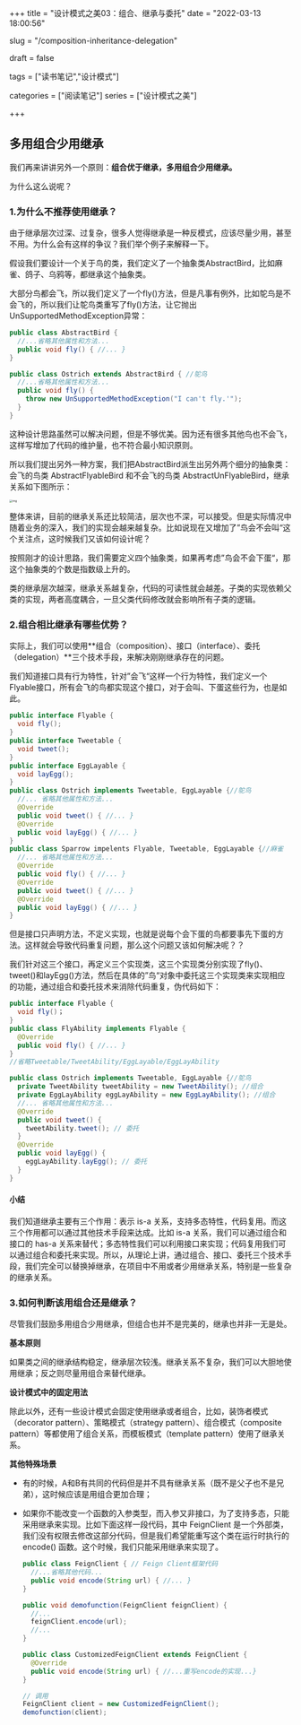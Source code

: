 +++
title = "设计模式之美03：组合、继承与委托"
date = "2022-03-13 18:00:56"

slug = "/composition-inheritance-delegation"

draft = false

tags = ["读书笔记","设计模式"]


categories = ["阅读笔记"]
series = ["设计模式之美"]

+++

## 多用组合少用继承

我们再来讲讲另外一个原则：**组合优于继承，多用组合少用继承。**



为什么这么说呢？

### 1.为什么不推荐使用继承？

由于继承层次过深、过复杂，很多人觉得继承是一种反模式，应该尽量少用，甚至不用。为什么会有这样的争议？我们举个例子来解释一下。



假设我们要设计一个关于鸟的类，我们定义了一个抽象类AbstractBird，比如麻雀、鸽子、乌鸦等，都继承这个抽象类。

大部分鸟都会飞，所以我们定义了一个fly()方法，但是凡事有例外，比如鸵鸟是不会飞的，所以我们让鸵鸟类重写了fly()方法，让它抛出UnSupportedMethodException异常：

```java
public class AbstractBird {
  //...省略其他属性和方法...
  public void fly() { //... }
}

public class Ostrich extends AbstractBird { //鸵鸟
  //...省略其他属性和方法...
  public void fly() {
    throw new UnSupportedMethodException("I can't fly.'");
  }
}
```

这种设计思路虽然可以解决问题，但是不够优美。因为还有很多其他鸟也不会飞，这样写增加了代码的维护量，也不符合最小知识原则。



所以我们提出另外一种方案，我们把AbstractBird派生出另外两个细分的抽象类：会飞的鸟类 AbstractFlyableBird 和不会飞的鸟类 AbstractUnFlyableBird，继承关系如下图所示：

<img src="https://gitee.com/kiwi4814/pictures/raw/master/img/1e27919f63ef615dba98bc00673914b7.jpg" alt="img" style="zoom: 33%;" />

整体来讲，目前的继承关系还比较简洁，层次也不深，可以接受。但是实际情况中随着业务的深入，我们的实现会越来越复杂。比如说现在又增加了”鸟会不会叫“这个关注点，这时候我们又该如何设计呢？

按照刚才的设计思路，我们需要定义四个抽象类，如果再考虑”鸟会不会下蛋“，那这个抽象类的个数是指数级上升的。



类的继承层次越深，继承关系越复杂，代码的可读性就会越差。子类的实现依赖父类的实现，两者高度耦合，一旦父类代码修改就会影响所有子类的逻辑。

### 2.组合相比继承有哪些优势？

实际上，我们可以使用**组合（composition）、接口（interface）、委托（delegation）**三个技术手段，来解决刚刚继承存在的问题。

我们知道接口具有行为特性，针对”会飞“这样一个行为特性，我们定义一个Flyable接口，所有会飞的鸟都实现这个接口，对于会叫、下蛋这些行为，也是如此。

```java
public interface Flyable {
  void fly();
}
public interface Tweetable {
  void tweet();
}
public interface EggLayable {
  void layEgg();
}
public class Ostrich implements Tweetable, EggLayable {//鸵鸟
  //... 省略其他属性和方法...
  @Override
  public void tweet() { //... }
  @Override
  public void layEgg() { //... }
}
public class Sparrow impelents Flyable, Tweetable, EggLayable {//麻雀
  //... 省略其他属性和方法...
  @Override
  public void fly() { //... }
  @Override
  public void tweet() { //... }
  @Override
  public void layEgg() { //... }
}
```

但是接口只声明方法，不定义实现，也就是说每个会下蛋的鸟都要事先下蛋的方法。这样就会导致代码重复问题，那么这个问题又该如何解决呢？？

我们针对这三个接口，再定义三个实现类，这三个实现类分别实现了fly()、tweet()和layEgg()方法，然后在具体的”鸟“对象中委托这三个实现类来实现相应的功能，通过组合和委托技术来消除代码重复，伪代码如下：

```java
public interface Flyable {
  void fly()；
}
public class FlyAbility implements Flyable {
  @Override
  public void fly() { //... }
}
//省略Tweetable/TweetAbility/EggLayable/EggLayAbility

public class Ostrich implements Tweetable, EggLayable {//鸵鸟
  private TweetAbility tweetAbility = new TweetAbility(); //组合
  private EggLayAbility eggLayAbility = new EggLayAbility(); //组合
  //... 省略其他属性和方法...
  @Override
  public void tweet() {
    tweetAbility.tweet(); // 委托
  }
  @Override
  public void layEgg() {
    eggLayAbility.layEgg(); // 委托
  }
}
```

#### 小结

我们知道继承主要有三个作用：表示 is-a 关系，支持多态特性，代码复用。而这三个作用都可以通过其他技术手段来达成。比如 is-a 关系，我们可以通过组合和接口的 has-a 关系来替代；多态特性我们可以利用接口来实现；代码复用我们可以通过组合和委托来实现。所以，从理论上讲，通过组合、接口、委托三个技术手段，我们完全可以替换掉继承，在项目中不用或者少用继承关系，特别是一些复杂的继承关系。



### 3.如何判断该用组合还是继承？

尽管我们鼓励多用组合少用继承，但组合也并不是完美的，继承也并非一无是处。



**基本原则**

如果类之间的继承结构稳定，继承层次较浅。继承关系不复杂，我们可以大胆地使用继承；反之则尽量用组合来替代继承。



**设计模式中的固定用法**

除此以外，还有一些设计模式会固定使用继承或者组合，比如，装饰者模式（decorator pattern）、策略模式（strategy pattern）、组合模式（composite pattern）等都使用了组合关系，而模板模式（template pattern）使用了继承关系。



**其他特殊场景**

- 有的时候，A和B有共同的代码但是并不具有继承关系（既不是父子也不是兄弟），这时候应该是用组合更加合理；

- 如果你不能改变一个函数的入参类型，而入参又非接口，为了支持多态，只能采用继承来实现。比如下面这样一段代码，其中 FeignClient 是一个外部类，我们没有权限去修改这部分代码，但是我们希望能重写这个类在运行时执行的 encode() 函数。这个时候，我们只能采用继承来实现了。

  ```java
  public class FeignClient { // Feign Client框架代码
    //...省略其他代码...
    public void encode(String url) { //... }
  }
  
  public void demofunction(FeignClient feignClient) {
    //...
    feignClient.encode(url);
    //...
  }
  
  public class CustomizedFeignClient extends FeignClient {
    @Override
    public void encode(String url) { //...重写encode的实现...}
  }
  
  // 调用
  FeignClient client = new CustomizedFeignClient();
  demofunction(client);
  ```



